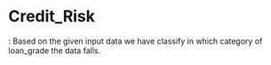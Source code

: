 # Credit_Risk
: Based on the given input data we have classify in which category of  loan_grade the data falls.
